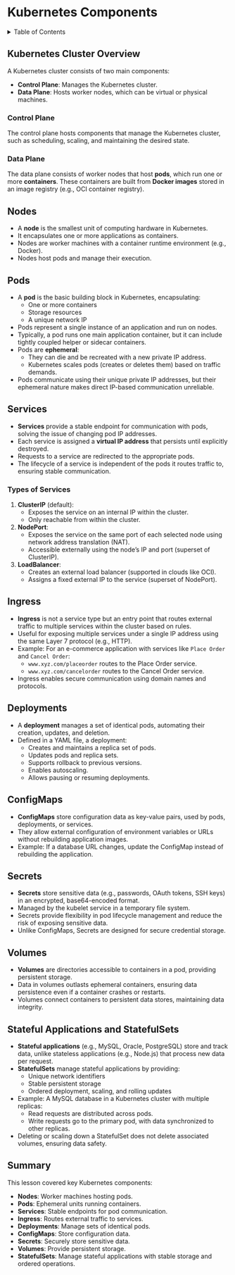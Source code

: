 
# **Kubernetes Components**

<details>
<summary>Table of Contents</summary>

- [**Kubernetes Components**](#kubernetes-components)
  - [Kubernetes Cluster Overview](#kubernetes-cluster-overview)
    - [Control Plane](#control-plane)
    - [Data Plane](#data-plane)
  - [Nodes](#nodes)
  - [Pods](#pods)
  - [Services](#services)
    - [Types of Services](#types-of-services)
  - [Ingress](#ingress)
  - [Deployments](#deployments)
  - [ConfigMaps](#configmaps)
  - [Secrets](#secrets)
  - [Volumes](#volumes)
  - [Stateful Applications and StatefulSets](#stateful-applications-and-statefulsets)
  - [Summary](#summary)

</details>

## Kubernetes Cluster Overview

A Kubernetes cluster consists of two main components:
- **Control Plane**: Manages the Kubernetes cluster.
- **Data Plane**: Hosts worker nodes, which can be virtual or physical machines.

### Control Plane
The control plane hosts components that manage the Kubernetes cluster, such as scheduling, scaling, and maintaining the desired state.

### Data Plane
The data plane consists of worker nodes that host **pods**, which run one or more **containers**. These containers are built from **Docker images** stored in an image registry (e.g., OCI container registry).

## Nodes
- A **node** is the smallest unit of computing hardware in Kubernetes.
- It encapsulates one or more applications as containers.
- Nodes are worker machines with a container runtime environment (e.g., Docker).
- Nodes host pods and manage their execution.

## Pods
- A **pod** is the basic building block in Kubernetes, encapsulating:
  - One or more containers
  - Storage resources
  - A unique network IP
- Pods represent a single instance of an application and run on nodes.
- Typically, a pod runs one main application container, but it can include tightly coupled helper or sidecar containers.
- Pods are **ephemeral**:
  - They can die and be recreated with a new private IP address.
  - Kubernetes scales pods (creates or deletes them) based on traffic demands.
- Pods communicate using their unique private IP addresses, but their ephemeral nature makes direct IP-based communication unreliable.

## Services
- **Services** provide a stable endpoint for communication with pods, solving the issue of changing pod IP addresses.
- Each service is assigned a **virtual IP address** that persists until explicitly destroyed.
- Requests to a service are redirected to the appropriate pods.
- The lifecycle of a service is independent of the pods it routes traffic to, ensuring stable communication.

### Types of Services
1. **ClusterIP** (default):
   - Exposes the service on an internal IP within the cluster.
   - Only reachable from within the cluster.
2. **NodePort**:
   - Exposes the service on the same port of each selected node using network address translation (NAT).
   - Accessible externally using the node’s IP and port (superset of ClusterIP).
3. **LoadBalancer**:
   - Creates an external load balancer (supported in clouds like OCI).
   - Assigns a fixed external IP to the service (superset of NodePort).

## Ingress
- **Ingress** is not a service type but an entry point that routes external traffic to multiple services within the cluster based on rules.
- Useful for exposing multiple services under a single IP address using the same Layer 7 protocol (e.g., HTTP).
- Example: For an e-commerce application with services like `Place Order` and `Cancel Order`:
  - `www.xyz.com/placeorder` routes to the Place Order service.
  - `www.xyz.com/cancelorder` routes to the Cancel Order service.
- Ingress enables secure communication using domain names and protocols.

## Deployments
- A **deployment** manages a set of identical pods, automating their creation, updates, and deletion.
- Defined in a YAML file, a deployment:
  - Creates and maintains a replica set of pods.
  - Updates pods and replica sets.
  - Supports rollback to previous versions.
  - Enables autoscaling.
  - Allows pausing or resuming deployments.

## ConfigMaps
- **ConfigMaps** store configuration data as key-value pairs, used by pods, deployments, or services.
- They allow external configuration of environment variables or URLs without rebuilding application images.
- Example: If a database URL changes, update the ConfigMap instead of rebuilding the application.

## Secrets
- **Secrets** store sensitive data (e.g., passwords, OAuth tokens, SSH keys) in an encrypted, base64-encoded format.
- Managed by the kubelet service in a temporary file system.
- Secrets provide flexibility in pod lifecycle management and reduce the risk of exposing sensitive data.
- Unlike ConfigMaps, Secrets are designed for secure credential storage.

## Volumes
- **Volumes** are directories accessible to containers in a pod, providing persistent storage.
- Data in volumes outlasts ephemeral containers, ensuring data persistence even if a container crashes or restarts.
- Volumes connect containers to persistent data stores, maintaining data integrity.

## Stateful Applications and StatefulSets
- **Stateful applications** (e.g., MySQL, Oracle, PostgreSQL) store and track data, unlike stateless applications (e.g., Node.js) that process new data per request.
- **StatefulSets** manage stateful applications by providing:
  - Unique network identifiers
  - Stable persistent storage
  - Ordered deployment, scaling, and rolling updates
- Example: A MySQL database in a Kubernetes cluster with multiple replicas:
  - Read requests are distributed across pods.
  - Write requests go to the primary pod, with data synchronized to other replicas.
- Deleting or scaling down a StatefulSet does not delete associated volumes, ensuring data safety.

## Summary
This lesson covered key Kubernetes components:
- **Nodes**: Worker machines hosting pods.
- **Pods**: Ephemeral units running containers.
- **Services**: Stable endpoints for pod communication.
- **Ingress**: Routes external traffic to services.
- **Deployments**: Manage sets of identical pods.
- **ConfigMaps**: Store configuration data.
- **Secrets**: Securely store sensitive data.
- **Volumes**: Provide persistent storage.
- **StatefulSets**: Manage stateful applications with stable storage and ordered operations.